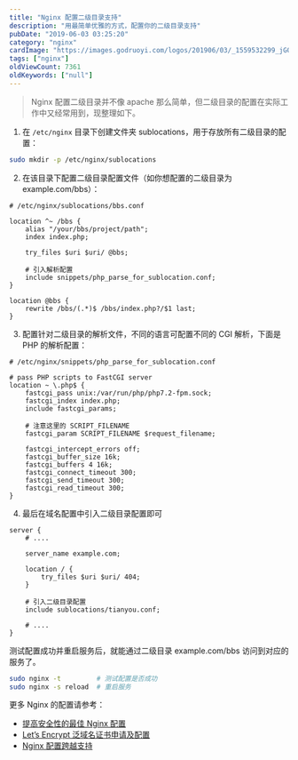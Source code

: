 ```yaml
---
title: "Nginx 配置二级目录支持"
description: "用最简单优雅的方式，配置你的二级目录支持"
pubDate: "2019-06-03 03:25:20"
category: "nginx"
cardImage: "https://images.godruoyi.com/logos/201906/03/_1559532299_jGQT68JVuD.jpg"
tags: ["nginx"]
oldViewCount: 7361
oldKeywords: ["null"]
---
```


> Nginx 配置二级目录并不像 apache 那么简单，但二级目录的配置在实际工作中又经常用到，现整理如下。

1. 在 `/etc/nginx` 目录下创建文件夹  sublocations，用于存放所有二级目录的配置：

```bash
sudo mkdir -p /etc/nginx/sublocations
```

2. 在该目录下配置二级目录配置文件（如你想配置的二级目录为 example.com/bbs）：

```nginx
# /etc/nginx/sublocations/bbs.conf

location ^~ /bbs {
    alias "/your/bbs/project/path";
    index index.php;

    try_files $uri $uri/ @bbs;

    # 引入解析配置
    include snippets/php_parse_for_sublocation.conf;
}

location @bbs {
    rewrite /bbs/(.*)$ /bbs/index.php?/$1 last;
}
```

3. 配置针对二级目录的解析文件，不同的语言可配置不同的 CGI 解析，下面是 PHP 的解析配置：

```nginx
# /etc/nginx/snippets/php_parse_for_sublocation.conf

# pass PHP scripts to FastCGI server
location ~ \.php$ {
    fastcgi_pass unix:/var/run/php/php7.2-fpm.sock;
    fastcgi_index index.php;
    include fastcgi_params;

    # 注意这里的 SCRIPT_FILENAME
    fastcgi_param SCRIPT_FILENAME $request_filename;

    fastcgi_intercept_errors off;
    fastcgi_buffer_size 16k;
    fastcgi_buffers 4 16k;
    fastcgi_connect_timeout 300;
    fastcgi_send_timeout 300;
    fastcgi_read_timeout 300;
}
```

4. 最后在域名配置中引入二级目录配置即可

```nginx
server {
    # ....

    server_name example.com;
	
    location / {
        try_files $uri $uri/ 404;
    }

    # 引入二级目录配置
    include sublocations/tianyou.conf;

    # ....
}
```

测试配置成功并重启服务后，就能通过二级目录 example.com/bbs 访问到对应的服务了。

```bash
sudo nginx -t         # 测试配置是否成功
sudo nginx -s reload  # 重启服务
```

更多 Nginx 的配置请参考：

* [提高安全性的最佳 Nginx 配置](https://godruoyi.com/posts/best-nginx-configuration-for-improved-security)
* [Let’s Encrypt 泛域名证书申请及配置](https://godruoyi.com/posts/let-s-encrypt-generic-domain-name-certificate-application-and-configuration)
* [Nginx 配置跨越支持](https://godruoyi.com/posts/nginx-configuration-across-support)
